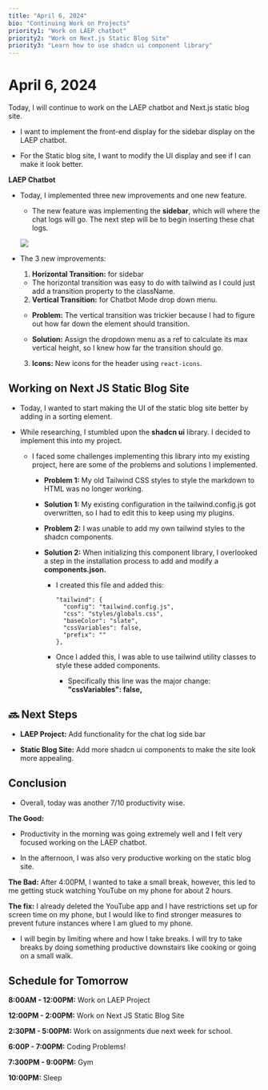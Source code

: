```yaml
---
title: "April 6, 2024"
bio: "Continuing Work on Projects"
priority1: "Work on LAEP chatbot"
priority2: "Work on Next.js Static Blog Site"
priority3: "Learn how to use shadcn ui component library"
---
```


# April 6, 2024

Today, I will continue to work on the LAEP chatbot and Next.js static blog site.

- I want to implement the front-end display for the sidebar display on the LAEP chatbot.

- For the Static blog site, I want to modify the UI display and see if I can make it look better.

**LAEP Chatbot**

- Today, I implemented three new improvements and one new feature.

  - The new feature was implementing the **sidebar**, which will where the chat logs will go. The next step will be to begin inserting these chat logs.

  ![](https://live.staticflickr.com/65535/53636957720_1ab9f1254b_b.jpg)

- The 3 new improvements:

  1. **Horizontal Transition:** for sidebar

  - The horizontal transition was easy to do with tailwind as I could just add a transition property to the className.

  2. **Vertical Transition:** for Chatbot Mode drop down menu.

  - **Problem:** The vertical transition was trickier because I had to figure out how far down the element should transition.

  - **Solution:** Assign the dropdown menu as a ref to calculate its max vertical height, so I knew how far the transition should go.

  3. **Icons:** New icons for the header using `react-icons`.

## Working on Next JS Static Blog Site

- Today, I wanted to start making the UI of the static blog site better by adding in a sorting element.

- While researching, I stumbled upon the **shadcn ui** library. I decided to implement this into my project.

  - I faced some challenges implementing this library into my existing project, here are some of the problems and solutions I implemented.

    - **Problem 1:** My old Tailwind CSS styles to style the markdown to HTML was no longer working.

    - **Solution 1:** My existing configuration in the tailwind.config.js got overwritten, so I had to edit this to keep using my plugins.

    - **Problem 2:** I was unable to add my own tailwind styles to the shadcn components.

    - **Solution 2:** When initializing this component library, I overlooked a step in the installation process to add and modify a **components.json.**

      - I created this file and added this:

        ```
        "tailwind": {
          "config": "tailwind.config.js",
          "css": "styles/globals.css",
          "baseColor": "slate",
          "cssVariables": false,
          "prefix": ""
        },
        ```

      - Once I added this, I was able to use tailwind utility classes to style these added components.
        - Specifically this line was the major change: **"cssVariables": false,**

## 🔜 Next Steps

- **LAEP Project:** Add functionality for the chat log side bar

- **Static Blog Site:** Add more shadcn ui components to make the site look more appealing.

## Conclusion

- Overall, today was another 7/10 productivity wise.

**The Good:**

- Productivity in the morning was going extremely well and I felt very focused working on the LAEP chatbot.

- In the afternoon, I was also very productive working on the static blog site.

**The Bad:** After 4:00PM, I wanted to take a small break, however, this led to me getting stuck watching YouTube on my phone for about 2 hours.

**The fix:** I already deleted the YouTube app and I have restrictions set up for screen time on my phone, but I would like to find stronger measures to prevent future instances where I am glued to my phone.

- I will begin by limiting where and how I take breaks. I will try to take breaks by doing something productive downstairs like cooking or going on a small walk.

## Schedule for Tomorrow

**8:00AM - 12:00PM:** Work on LAEP Project

**12:00PM - 2:00PM:** Work on Next JS Static Blog Site

**2:30PM - 5:00PM:** Work on assignments due next week for school.

**6:00P - 7:00PM:** Coding Problems!

**7:300PM - 9:00PM:** Gym

**10:00PM:** Sleep
